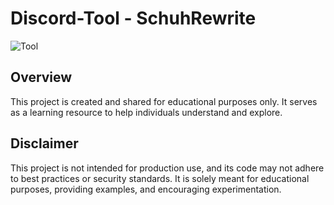# Discord-Tool - SchuhRewrite
![Tool](https://schuh.wtf/resources/images/tool.png)          
## Overview
This project is created and shared for educational purposes only. It serves as a learning resource to help individuals understand and explore.
## Disclaimer
This project is not intended for production use, and its code may not adhere to best practices or security standards. It is solely meant for educational purposes, providing examples, and encouraging experimentation.
 
